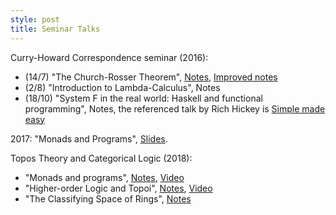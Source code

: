 ```yaml
---
style: post
title: Seminar Talks
---
```


Curry-Howard Correspondence seminar (2016):
- (14/7) "The Church-Rosser Theorem", <a href = "http://therisingsea.org/notes/talk-will-churchrosser.pdf">Notes</a>, <a href = "williamtroiani.github.io/pdfs/ChurchRosserTheorem">Improved notes</a>
- (2/8) "Introduction to Lambda-Calculus", <a hres = "http://therisingsea.org/notes/talk-will-lambda.pdf">Notes</a>
- (18/10) "System F in the real world: Haskell and functional programming", <a hres = "http://therisingsea.org/notes/talk-will-haskell.pdf">Notes</a>, the referenced talk by Rich Hickey is <a href = "https://www.infoq.com/presentations/Simple-Made-Easy/">Simple made easy</a>

2017: "Monads and Programs", <a href = "Http://williamtroiani.github.io/pdfs/MonadsandPrograms">Slides</a>.

Topos Theory and Categorical Logic (2018):
- "Monads and programs", <a href = "http://therisingsea.org/notes/ch2018-lecture3.pdf">Notes</a>, <a href = "https://vimeo.com/261278443">Video</a>
- "Higher-order Logic and Topoi", <a href = "http://therisingsea.org/notes/ch2018-lecture8.pdf">Notes</a>, <a href = "https://vimeo.com/269326119">Video</a>
- "The Classifying Space of Rings", <a href = "http://therisingsea.org/notes/ch2018-lecture14.pdf">Notes</a>
